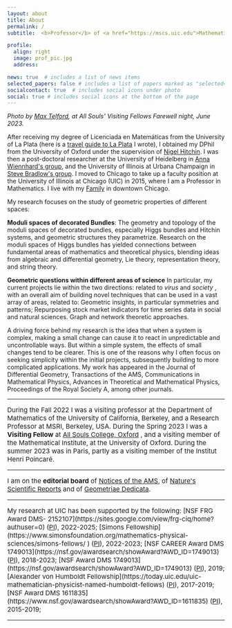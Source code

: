 ```yaml
---
layout: about
title: About
permalink: /
subtitle:  <b>Professor</b> of <a href="https://mscs.uic.edu">Mathematics, Statistics, and Computer Science</a>, University of Illinois Chicago

profile:
  align: right
  image: prof_pic.jpg
  address:  

news: true  # includes a list of news items
selected_papers: false # includes a list of papers marked as "selected={true}"
socialcontact: true  # includes social icons under photo
social: true # includes social icons at the bottom of the page
---
```


<!-- Google tag (gtag.js) -->
<script async src="https://www.googletagmanager.com/gtag/js?id=G-FZGCT9KEL3"></script>
<script>
  window.dataLayer = window.dataLayer || [];
  function gtag(){dataLayer.push(arguments);}
  gtag('js', new Date());

  gtag('config', 'G-FZGCT9KEL3');
</script>

<i> Photo by [Max Telford](https://www.ucl.ac.uk/biosciences/people/max-telford), at All Souls' Visiting Fellows Farewell night,  June 2023. </i>

After receiving my degree of Licenciada en Matemáticas from the University of La Plata (here is a [travel guide to La Plata](https://lauraschaposnik.github.io/laplata/) I wrote), I obtained my DPhil from the University of Oxford under the supervision of [Nigel Hitchin](https://people.maths.ox.ac.uk/hitchin/). I was then a post-doctoral researcher at the University of Heidelberg in [Anna Wiennhard's group](https://www.mathi.uni-heidelberg.de/%7Ewienhard/), and the University of Illinois at Urbana Champaign in [Steve Bradlow's group](https://faculty.math.illinois.edu/%7Ebradlow/bradlow_index2.html).  I moved to Chicago to take up a faculty position at the University of Illinois at Chicago (UIC) in 2015, where I  am a Professor in Mathematics.  I live with my [Family](https://lauraschaposnik.github.io/family/) in downtown Chicago. 

My research focuses on the study of geometric properties of different spaces: 

<b>Moduli spaces of decorated Bundles</b>: The geometry and topology of the moduli spaces of decorated bundles, especially Higgs bundles and Hitchin systems, and geometric structures they parametrize.  Research on  the moduli spaces of Higgs bundles has yielded connections between fundamental areas of mathematics and theoretical physics, blending ideas from algebraic and differential geometry, Lie theory, representation theory, and string theory.      


<b>Geometric questions within different areas of science</b> In particular, my current projects lie within the two directions: related to <i>virus</i> and <i>society</i> , with an overall aim of building novel techniques that can be used in a vast array of areas, related to: Geometric insights, in particular symmetries and patterns; Repurposing stock market indicators for time series data in social and natural sciences. Graph and network theoretic approaches. 
        
        
A driving force behind my research is the idea that when a system is complex, making a small change can cause it to react in unpredictable and uncontrollable ways. But within a simple system, the effects of small changes tend to be clearer. This is one of the reasons why I often focus on seeking simplicity within the initial projects, subsequently building to more complicated applications.   My  work has appeared in the Journal of Differential Geometry, Transactions of the AMS, Communications in Mathematical Physics, Advances in Theoretical and Mathematical Physics,  Proceedings of the Royal Society A, among other journals.


<hr>
<span style="font-size:15px">

During the Fall 2022 I was a visiting professor at the Department of Mathematics of the University of California, Berkeley, and a Research Professor at MSRI, Berkeley, USA. During the Spring 2023 I was a <b> Visiting Fellow</b> at <a href="https://www.asc.ox.ac.uk">All Souls College, Oxford</a> , and a visiting member of the Mathematical Institute, at the University of Oxford. During the summer 2023 was in Paris, partly as a visiting member of the Institut Henri Poincaré. 

<hr>
<span style="font-size:15px">

I am on the <b>editorial board</b> of [Notices of the AMS](https://www.ams.org/notices), of  [Nature's Scientific Reports](https://www.nature.com/srep/) and of [Geometriae Dedicata](https://www.springer.com/journal/10711/editors).  

<hr>
<span style="font-size:15px">
My research at UIC has been supported by the following: [NSF FRG Award DMS- 2152107](https://sites.google.com/view/frg-ciq/home?authuser=0) (<a href="https://sites.google.com/view/frg-ciq/home?authuser=0">PI</a>), 2022-2025; 
  [Simons Fellowship](https://www.simonsfoundation.org/mathematics-physical-sciences/simons-fellows/
) (<a href="https://ras.mit.edu/education-and-career-resources/glossary#term165">PI</a>), 2022-2023;
 [NSF CAREER Award DMS 1749013](https://nsf.gov/awardsearch/showAward?AWD_ID=1749013) (<a href="https://ras.mit.edu/education-and-career-resources/glossary#term165">PI</a>), 2018-2023;
[NSF  Award DMS 1749013](https://nsf.gov/awardsearch/showAward?AWD_ID=1749013) (<a href="https://ras.mit.edu/education-and-career-resources/glossary#term165">PI</a>), 2019;  
[Alexander von Humboldt Fellowship](https://today.uic.edu/uic-mathematician-physicist-named-humboldt-fellows) (<a href="https://ras.mit.edu/education-and-career-resources/glossary#term165">PI</a>), 2017-2019;
[NSF  Award DMS 1611835](https://www.nsf.gov/awardsearch/showAward?AWD_ID=1611835) (<a href="https://ras.mit.edu/education-and-career-resources/glossary#term165">PI</a>), 2015-2019;  
  <br>
</span>
<!--<span style="font-size:13px">
Note: my role is specified in parentheses, where PI = "Principal Investigator," Co-PI = "Co-Principal Investigator," and "KP=Key Person." 
</span>-->

<hr>
<span style="font-size:15px">
